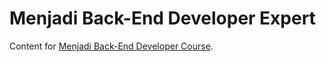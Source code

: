 # Menjadi Back-End Developer Expert

Content for [Menjadi Back-End Developer Course](https://www.dicoding.com/academies/276).
